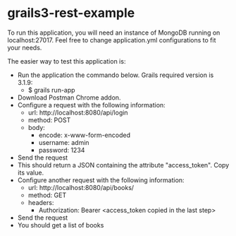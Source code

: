 # grails3-rest-example

To run this application, you will need an instance of MongoDB running on localhost:27017. Feel free to change application.yml configurations to fit your needs.

The easier way to test this application is:

- Run the application the commando below. Grails required version is 3.1.9:
    - $ grails run-app
- Download Postman Chrome addon.
- Configure a request with the following information:
    - url: http://localhost:8080/api/login
    - method: POST
    - body:
        - encode: x-www-form-encoded
        - username: admin
        - password: 1234
- Send the request
- This should return a JSON containing the attribute "access_token". Copy its value.
- Configure another request with the following information:
    - url: http://localhost:8080/api/books/
    - method: GET
    - headers:
        - Authorization: Bearer <access_token copied in the last step>
- Send the request
- You should get a list of books


